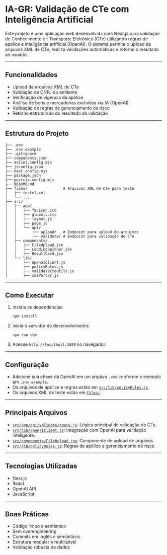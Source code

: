 # IA-GR: Validação de CTe com Inteligência Artificial

Este projeto é uma aplicação web desenvolvida com Next.js para validação de Conhecimento de Transporte Eletrônico (CTe) utilizando regras de apólice e inteligência artificial (OpenAI). O sistema permite o upload de arquivos XML de CTe, realiza validações automáticas e retorna o resultado ao usuário.

---

## Funcionalidades

- Upload de arquivos XML de CTe
- Validação de CNPJ do emitente
- Verificação de vigência da apólice
- Análise de bens e mercadorias excluídas via IA (OpenAI)
- Validação de regras de gerenciamento de risco
- Retorno estruturado do resultado da validação

---

## Estrutura do Projeto

```
├── .env
├── .env.example
├── .gitignore
├── components.json
├── eslint.config.mjs
├── jsconfig.json
├── next.config.mjs
├── package.json
├── postcss.config.mjs
├── README.md
├── files/                # Arquivos XML de CTe para teste
│   ├── teste1.xml
│   └── ...
├── src/
│   ├── app/
│   │   ├── favicon.ico
│   │   ├── globals.css
│   │   ├── layout.js
│   │   ├── page.js
│   │   └── api/
│   │       ├── upload/   # Endpoint para upload de arquivos
│   │       └── validate/ # Endpoint para validação de CTe
│   ├── components/
│   │   ├── FileUpload.jsx
│   │   ├── LoadingSpinner.jsx
│   │   ├── ResultCard.jsx
│   └── lib/
│       ├── openaiClient.js
│       ├── policyRules.js
│       ├── validateCteUtils.js
│       ├── xmlParser.js
```

---

## Como Executar

1. Instale as dependências:
   ```sh
   npm install
   ```
2. Inicie o servidor de desenvolvimento:
   ```sh
   npm run dev
   ```
3. Acesse `http://localhost:3000` no navegador.

---

## Configuração

- Adicione sua chave da OpenAI em um arquivo `.env` conforme o exemplo em `.env.example`.
- Os arquivos de apólice e regras estão em [`src/lib/policyRules.js`](src/lib/policyRules.js).
- Os arquivos XML de teste estão em [`files/`](files/).

---

## Principais Arquivos

- [`src/app/api/validate/route.js`](src/app/api/validate/route.js): Lógica principal de validação do CTe.
- [`src/lib/openaiClient.js`](src/lib/openaiClient.js): Integração com OpenAI para validação inteligente.
- [`src/components/FileUpload.jsx`](src/components/FileUpload.jsx): Componente de upload de arquivos.
- [`src/lib/policyRules.js`](src/lib/policyRules.js): Regras de apólice e gerenciamento de risco.

---

## Tecnologias Utilizadas

- Next.js
- React
- OpenAI API
- JavaScript

---

## Boas Práticas

- Código limpo e semântico
- Sem overengineering
- Commits em inglês e semânticos
- Estrutura modular e reutilizável
- Validação robusta de dados
